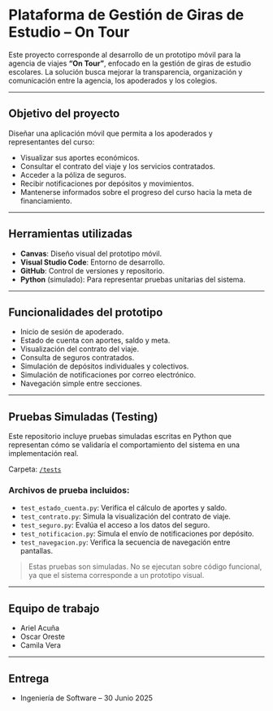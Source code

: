 #  Plataforma de Gestión de Giras de Estudio – On Tour

Este proyecto corresponde al desarrollo de un prototipo móvil para la agencia de viajes **“On Tour”**, enfocado en la gestión de giras de estudio escolares. La solución busca mejorar la transparencia, organización y comunicación entre la agencia, los apoderados y los colegios.

---

##  Objetivo del proyecto

Diseñar una aplicación móvil que permita a los apoderados y representantes del curso:

- Visualizar sus aportes económicos.
- Consultar el contrato del viaje y los servicios contratados.
- Acceder a la póliza de seguros.
- Recibir notificaciones por depósitos y movimientos.
- Mantenerse informados sobre el progreso del curso hacia la meta de financiamiento.

---

##  Herramientas utilizadas

- **Canvas**: Diseño visual del prototipo móvil.
- **Visual Studio Code**: Entorno de desarrollo.
- **GitHub**: Control de versiones y repositorio.
- **Python** (simulado): Para representar pruebas unitarias del sistema.

---

##  Funcionalidades del prototipo

- Inicio de sesión de apoderado.
- Estado de cuenta con aportes, saldo y meta.
- Visualización del contrato del viaje.
- Consulta de seguros contratados.
- Simulación de depósitos individuales y colectivos.
- Simulación de notificaciones por correo electrónico.
- Navegación simple entre secciones.

---

##  Pruebas Simuladas (Testing)

Este repositorio incluye pruebas simuladas escritas en Python que representan cómo se validaría el comportamiento del sistema en una implementación real.

 Carpeta: [`/tests`](./tests)

### Archivos de prueba incluidos:

- `test_estado_cuenta.py`: Verifica el cálculo de aportes y saldo.
- `test_contrato.py`: Simula la visualización del contrato de viaje.
- `test_seguro.py`: Evalúa el acceso a los datos del seguro.
- `test_notificacion.py`: Simula el envío de notificaciones por depósito.
- `test_navegacion.py`: Verifica la secuencia de navegación entre pantallas.

>  Estas pruebas son simuladas. No se ejecutan sobre código funcional, ya que el sistema corresponde a un prototipo visual.

---

##  Equipo de trabajo

- Ariel Acuña  
- Oscar Oreste  
- Camila Vera

---

##  Entrega

- Ingeniería de Software – 30 Junio 2025
